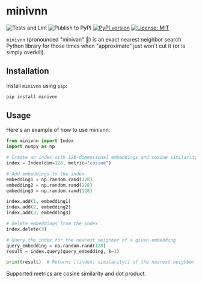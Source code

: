 # minivnn

![Tests and Lint](https://github.com/aismlv/minivnn/actions/workflows/test_and_lint.yml/badge.svg)
![Publish to PyPI](https://github.com/aismlv/minivnn/actions/workflows/publish.yml/badge.svg)
[![PyPI version](https://badge.fury.io/py/minivnn.svg)](https://pypi.org/project/minivnn/)
[![License: MIT](https://img.shields.io/badge/License-MIT-green.svg)](https://opensource.org/licenses/MIT)

`minivnn` (pronounced "minivan" 🚐) is an exact nearest neighbor search Python library for those times when "approximate" just won't cut it (or is simply overkill).

## Installation

Install `minivnn` using `pip`:

```bash
pip install minivnn
```

## Usage
Here's an example of how to use minivnn:

```python
from minivnn import Index
import numpy as np

# Create an index with 128-dimensional embeddings and cosine similarity metric
index = Index(dim=128, metric="cosine")

# Add embeddings to the index
embedding1 = np.random.rand(128)
embedding2 = np.random.rand(128)
embedding3 = np.random.rand(128)

index.add(1, embedding1)
index.add(2, embedding2)
index.add(3, embedding3)

# Delete embeddings from the index
index.delete(3)

# Query the index for the nearest neighbor of a given embedding
query_embedding = np.random.rand(128)
result = index.query(query_embedding, k=1)

print(result)  # Returns [(index, similarity)] of the nearest neighbor
```

Supported metrics are cosine similarity and dot product.
